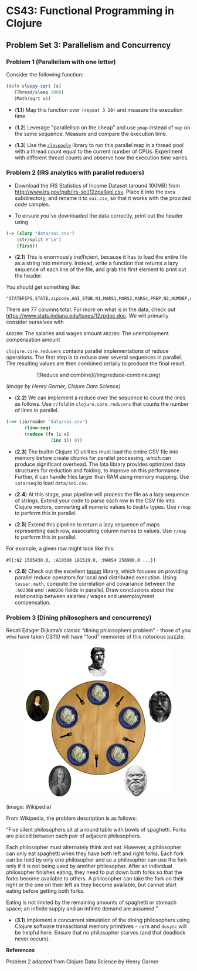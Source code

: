 # CS43: Functional Programming in Clojure

## Problem Set 3: Parallelism and Concurrency

### Problem 1 (Parallelism with one letter)

Consider the following function:

```clojure
(defn sleepy-sqrt [x]
   (Thread/sleep 2000)
   (Math/sqrt x))
```


- (**1.1**) Map this function over `(repeat 3 20)` and measure the execution time.


- (**1.2**) Leverage "parallelism on the cheap" and use `pmap` instead of `map` on the same sequence.  Measure and compare the execution time.

- (**1.3**) Use the [`claypoole`](https://github.com/TheClimateCorporation/claypoole) library to run this parallel map in a thread pool with a thread count equal to the current number of CPUs.  Experiment with different thread counts and observe how the execution time varies.

### Problem 2 (IRS analytics with parallel reducers)

- Download the IRS Statistics of Income Dataset (around 100MB) from http://www.irs.gov/pub/irs-soi/12zpallagi.csv.  Place it into the `data` subdirectory, and rename it to `soi.csv`, so that it works with the provided code samples.

- To ensure you've downloaded the data correctly, print out the header using

```clojure
(-> (slurp "data/soi.csv")
    (str/split #"\n")
    (first))
```

- (**2.1**) This is enormously inefficient, because it has to load the entire file as a string into memory.  Instead, write a function that returns a lazy sequence of each line of the file, and grab the first element to print out the header.

You should get something like:

```
"STATEFIPS,STATE,zipcode,AGI_STUB,N1,MARS1,MARS2,MARS4,PREP,N2,NUMDEP,A00100,N00200,A00200,N00300,A00300,N00600,A00600,N00650,A00650,N00900,A00900,SCHF,N01000,A01000,N01400,A01400,N01700,A01700,N02300,A02300,N02500,A02500,N03300,A03300,N00101,A00101,N04470,A04470,N18425,A18425,N18450,A18450,N18500,A18500,N18300,A18300,N19300,A19300,N19700,A19700,N04800,A04800,N07100,A07100,N07220,A07220,N07180,A07180,N07260,A07260,N59660,A59660,N59720,A59720,N11070,A11070,N09600,A09600,N06500,A06500,N10300,A10300,N11901,A11901,N11902,A11902"
```

There are 77 columns total. For more on what is in the data, check out https://www.stats.indiana.edu/taxes/12zpdoc.doc. We will primarily consider ourselves with

`A00200`: The salaries and wages amount
`A02300`: The unemployment compensation amount


`clojure.core.reducers` contains parallel implementations of reduce operations.  The first step is to reduce over several sequences in parallel.  The resulting values are then combined serially to produce the final result.

<p align="center">
![Reduce and combine](/img/reduce-combine.png)
</p>

*(Image by Henry Garner, Clojure Data Science)*

- (**2.2**) We can implement a reduce over the sequence to count the lines as follows.  Use `r/fold` in `clojure.core.reducers` that counts the number of lines in parallel.

```clojure
(->> (io/reader "data/soi.csv")
       (line-seq)
       (reduce (fn [i x]
                 (inc i)) 0))
```

- (**2.3**) The builtin Clojure IO utilities must load the entire CSV file into memory before create chunks for parallel processing, which can produce significant overhead.  The Iota library provides optimized data structures for reduction and folding, to improve on this performance.  Further, it can handle files larger than RAM using memory mapping.  Use `iota/seq` to load `data/soi.csv`.

- (**2.4**) At this stage, your pipeline will process the file as a lazy sequence of strings.  Extend your code to parse each row in the CSV file into Clojure vectors, converting all numeric values to `Double` types.  Use `r/map` to perform this in parallel.

- (**2.5**) Extend this pipeline to return a lazy sequence of maps representing each row, associating column names to values.  Use `r/map` to perform this in parallel.

For example, a given row might look like this:

`#[{:N2 1505430.0, :A19300 181519.0, :MARS4 256900.0 ...}]`

- (**2.6**) Check out the excellent [tesser](https://github.com/aphyr/tesser) library, which focuses on providing parallel reduce operators for local and distributed execution.  Using `tesser.math`, compute the correlation and covariance between the `:A02300` and `:A00200` fields in parallel.  Draw conclusions about the relationship between salaries / wages and unemployment compensation.


### Problem 3 (Dining philosophers and concurrency)

Recall Edsger Dijkstra’s classic “dining philosophers problem” - those of you who have taken CS110 will have “fond” memories of this notorious puzzle.

<p align="center">
  <img src="img/dining_phil.png" alt="Philosophers, dining!" width="400px" />
</p>


(image: Wikipedia)

From Wikipedia, the problem description is as follows:

“Five silent philosophers sit at a round table with bowls of spaghetti. Forks are placed between each pair of adjacent philosophers.

Each philosopher must alternately think and eat. However, a philosopher can only eat spaghetti when they have both left and right forks. Each fork can be held by only one philosopher and so a philosopher can use the fork only if it is not being used by another philosopher. After an individual philosopher finishes eating, they need to put down both forks so that the forks become available to others. A philosopher can take the fork on their right or the one on their left as they become available, but cannot start eating before getting both forks.

Eating is not limited by the remaining amounts of spaghetti or stomach space; an infinite supply and an infinite demand are assumed.”

- (**3.1**) Implement a concurrent simulation of the dining philosophers using Clojure software transactional memory primitives - `ref`s and `dosync` will be helpful here.  Ensure that no philosopher starves (and that deadlock never occurs).

**References**

Problem 2 adapted from Clojure Data Science by Henry Garner

